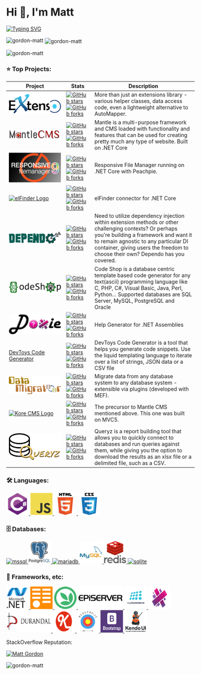 # Hi 👋, I'm Matt

[![Typing SVG](https://readme-typing-svg.demolab.com?font=Fira+Code&pause=1000&vCenter=true&width=435&lines=BSc+in+Computer+Science;.NET+Developer;C%23+%7C+JavaScript+%7C+SQL)](https://gordon-matt.github.io/MyResume)

<p><img align="left" src="https://github-readme-stats.vercel.app/api/top-langs?username=gordon-matt&show_icons=true&theme=dark&title_color=ffffff&text_color=ffffff&locale=en&layout=compact" alt="gordon-matt" /></p>
<p>&nbsp;<img align="center" src="https://github-readme-stats.vercel.app/api?username=gordon-matt&show_icons=true&theme=dark&locale=en" alt="gordon-matt" /></p>
<p><img align="center" src="https://github-readme-streak-stats.herokuapp.com/?user=gordon-matt&theme=dark" alt="gordon-matt" /></p>

<h3 align="left">⭐ Top Projects:</h3>

| Project | Stats | Description |
|---------|-------|-------------|
| [![Extenso Logo](https://github.com/gordon-matt/Extenso/raw/master/_Misc/ExtensoLogo.png)](https://github.com/gordon-matt/Extenso) | [![GitHub stars](https://img.shields.io/github/stars/gordon-matt/Extenso?style=social)](https://github.com/gordon-matt/Extenso/stargazers)[![GitHub forks](https://img.shields.io/github/forks/gordon-matt/Extenso?style=social)](https://github.com/gordon-matt/Extenso/network/members) | More than just an extensions library - various helper classes, data access code, even a lightweight alternative to AutoMapper. |
| [![Mantle CMS Logo](https://github.com/gordon-matt/MantleCMS/raw/master/MantleCMS/wwwroot/img/logo.png)](https://github.com/gordon-matt/MantleCMS) | [![GitHub stars](https://img.shields.io/github/stars/gordon-matt/MantleCMS?style=social)](https://github.com/gordon-matt/MantleCMS/stargazers)[![GitHub forks](https://img.shields.io/github/forks/gordon-matt/MantleCMS?style=social)](https://github.com/gordon-matt/MantleCMS/network/members) | Mantle is a multi-purpose framework and CMS loaded with functionality and features that can be used for creating pretty much any type of website. Built on .NET Core |
| [![Responsive File Manager Logo](https://github.com/gordon-matt/peachpie-responsive-file-manager/raw/master/Misc/logo.png)](https://github.com/gordon-matt/peachpie-responsive-file-manager) | [![GitHub stars](https://img.shields.io/github/stars/gordon-matt/peachpie-responsive-file-manager?style=social)](https://github.com/gordon-matt/peachpie-responsive-file-manager/stargazers)[![GitHub forks](https://img.shields.io/github/forks/gordon-matt/peachpie-responsive-file-manager?style=social)](https://github.com/gordon-matt/peachpie-responsive-file-manager/network/members) | Responsive File Manager running on .NET Core with Peachpie. |
| [![elFinder Logo](https://github.com/gordon-matt/elFinder.NetCore/raw/master/_Misc/Logo.png)](https://github.com/gordon-matt/elFinder.NetCore) | [![GitHub stars](https://img.shields.io/github/stars/gordon-matt/elFinder.NetCore?style=social)](https://github.com/gordon-matt/elFinder.NetCore/stargazers)[![GitHub forks](https://img.shields.io/github/forks/gordon-matt/elFinder.NetCore?style=social)](https://github.com/gordon-matt/elFinder.NetCore/network/members) | elFinder connector for .NET Core |
| [![Dependo Logo](https://github.com/gordon-matt/Dependo/raw/master/_Misc/Logo.png)](https://github.com/gordon-matt/Dependo) | [![GitHub stars](https://img.shields.io/github/stars/gordon-matt/Dependo?style=social)](https://github.com/gordon-matt/Dependo/stargazers) [![GitHub forks](https://img.shields.io/github/forks/gordon-matt/Dependo?style=social)](https://github.com/gordon-matt/Dependo/network/members) | Need to utilize dependency injection within extension methods or other challenging contexts? Or perhaps you're building a framework and want it to remain agnostic to any particular DI container, giving users the freedom to choose their own? Dependo has you covered. |
| [![CodeShop Logo](https://github.com/gordon-matt/CodeShop/raw/main/Misc/Logo.jpg)](https://github.com/gordon-matt/CodeShop) | [![GitHub stars](https://img.shields.io/github/stars/gordon-matt/CodeShop?style=social)](https://github.com/gordon-matt/CodeShop/stargazers)[![GitHub forks](https://img.shields.io/github/forks/gordon-matt/CodeShop?style=social)](https://github.com/gordon-matt/CodeShop/network/members) | Code Shop is a database centric template based code generator for any text(ascii) programming language like C, PHP, C#, Visual Basic, Java, Perl, Python… Supported databases are SQL Server, MySQL, PostgreSQL and Oracle |
| [![Doxie Logo](https://github.com/gordon-matt/Doxie/raw/master/_Misc/logos/Doxie.png)](https://github.com/gordon-matt/Doxie) | [![GitHub stars](https://img.shields.io/github/stars/gordon-matt/Doxie?style=social)](https://github.com/gordon-matt/Doxie/stargazers)[![GitHub forks](https://img.shields.io/github/forks/gordon-matt/Doxie?style=social)](https://github.com/gordon-matt/Doxie/network/members) | Help Generator for .NET Assemblies |
| [DevToys Code Generator](https://github.com/gordon-matt/Heroicsoft.DevToys.CodeGenerator) | [![GitHub stars](https://img.shields.io/github/stars/gordon-matt/Heroicsoft.DevToys.CodeGenerator?style=social)](https://github.com/gordon-matt/Heroicsoft.DevToys.CodeGenerator/stargazers)[![GitHub forks](https://img.shields.io/github/forks/gordon-matt/Heroicsoft.DevToys.CodeGenerator?style=social)](https://github.com/gordon-matt/Heroicsoft.DevToys.CodeGenerator/network/members) | DevToys Code Generator is a tool that helps you generate code snippets. Use the liquid templating language to iterate over a list of strings, JSON data or a CSV file |
| [![Data Migrator Logo](https://github.com/gordon-matt/DataMigrator/raw/master/_Misc/Logo.png)](https://github.com/gordon-matt/DataMigrator) | [![GitHub stars](https://img.shields.io/github/stars/gordon-matt/DataMigrator?style=social)](https://github.com/gordon-matt/DataMigrator/stargazers)[![GitHub forks](https://img.shields.io/github/forks/gordon-matt/DataMigrator?style=social)](https://github.com/gordon-matt/DataMigrator/network/members) | Migrate data from any database system to any database system - extensible via plugins (developed with MEF). |
| [![Kore CMS Logo](https://github.com/Widecommerce/kore-cms/raw/master/KoreCMS/Media/kore-logo-light.png)](https://github.com/gordon-matt/KoreCMS) | [![GitHub stars](https://img.shields.io/github/stars/gordon-matt/KoreCMS?style=social)](https://github.com/gordon-matt/KoreCMS/stargazers)[![GitHub forks](https://img.shields.io/github/forks/gordon-matt/KoreCMS?style=social)](https://github.com/gordon-matt/KoreCMS/network/members) | The precursor to Mantle CMS mentioned above. This one was built on MVC5. |
| [![Queryz Logo](https://github.com/gordon-matt/Queryz/raw/main/_Misc/Logo.png)](https://github.com/gordon-matt/Queryz) | [![GitHub stars](https://img.shields.io/github/stars/gordon-matt/Queryz?style=social)](https://github.com/gordon-matt/Queryz/stargazers)[![GitHub forks](https://img.shields.io/github/forks/gordon-matt/Queryz?style=social)](https://github.com/gordon-matt/Queryz/network/members) | Queryz is a report building tool that allows you to quickly connect to databases and run queries against them, while giving you the option to download the results as an xlsx file or a delimited file, such as a CSV. |

<h3 align="left">🛠️ Languages:</h3>
<p align="left">
    <a href="https://www.w3schools.com/cs/" target="_blank" rel="noreferrer">
        <img src="https://raw.githubusercontent.com/devicons/devicon/master/icons/csharp/csharp-original.svg" alt="csharp" width="60" height="60"/>
    </a>
    <a href="https://developer.mozilla.org/en-US/docs/Web/JavaScript" target="_blank" rel="noreferrer">
        <img src="https://raw.githubusercontent.com/devicons/devicon/master/icons/javascript/javascript-original.svg" alt="javascript" width="60" height="60"/>
    </a>
    <a href="https://www.w3.org/html/" target="_blank" rel="noreferrer">
        <img src="https://raw.githubusercontent.com/devicons/devicon/master/icons/html5/html5-original-wordmark.svg" alt="html5" width="60" height="60"/>
    </a>
    <a href="https://www.w3schools.com/css/" target="_blank" rel="noreferrer">
        <img src="https://raw.githubusercontent.com/devicons/devicon/master/icons/css3/css3-original-wordmark.svg" alt="css3" width="60" height="60"/>
    </a>
</p>

### 🗄️ Databases:

<p align="left">
	<a href="https://www.microsoft.com/en-us/sql-server" target="_blank" rel="noreferrer">
		<img src="https://www.svgrepo.com/show/303229/microsoft-sql-server-logo.svg" alt="mssql" width="60" height="60"/>
	</a>
	<a href="https://www.postgresql.org" target="_blank" rel="noreferrer">
		<img src="https://raw.githubusercontent.com/devicons/devicon/master/icons/postgresql/postgresql-original-wordmark.svg" alt="postgresql" width="60" height="60"/>
	</a>
	<a href="https://mariadb.org/" target="_blank" rel="noreferrer">
		<img src="https://www.vectorlogo.zone/logos/mariadb/mariadb-icon.svg" alt="mariadb" width="60" height="60"/>
	</a>
	<a href="https://www.mysql.com/" target="_blank" rel="noreferrer">
		<img src="https://raw.githubusercontent.com/devicons/devicon/master/icons/mysql/mysql-original-wordmark.svg" alt="mysql" width="60" height="60"/>
	</a>
	<a href="https://redis.io" target="_blank" rel="noreferrer">
		<img src="https://raw.githubusercontent.com/devicons/devicon/master/icons/redis/redis-original-wordmark.svg" alt="redis" width="60" height="60"/>
	</a>
	<a href="https://www.sqlite.org/" target="_blank" rel="noreferrer">
		<img src="https://www.vectorlogo.zone/logos/sqlite/sqlite-icon.svg" alt="sqlite" width="60" height="60"/>
	</a>
</p>

<h3 align="left">🧰 Frameworks, etc:</h3>
<p align="left">
    <a href="https://dotnet.microsoft.com/" target="_blank" rel="noreferrer">
        <img src="https://raw.githubusercontent.com/devicons/devicon/master/icons/dot-net/dot-net-original-wordmark.svg" alt="dotnet" width="60" height="60"/>
    </a>
    <a href="https://www.odata.org/" target="_blank" rel="noreferrer">
        <img src="https://github.com/gordon-matt/gordon-matt/blob/master/img/odata.png" alt="odata" width="60" height="60"/>
    </a>
    <a href="https://orchardcore.net/" target="_blank" rel="noreferrer">
        <img src="https://github.com/gordon-matt/gordon-matt/blob/master/img/orchard.png" alt="orchard-cms" width="60" height="60"/>
    </a>
    <a href="https://www.optimizely.com/" target="_blank" rel="noreferrer">
        <img src="https://github.com/gordon-matt/gordon-matt/blob/master/img/episerver.png" alt="episerver-cms" width="120" height="60"/>
    </a>
    <a href="https://www.nopcommerce.com/" target="_blank" rel="noreferrer">
        <img src="https://github.com/gordon-matt/gordon-matt/blob/master/img/nopCommerce.png" alt="nopcommerce" width="60" height="60"/>
    </a>
    <a href="https://aurelia.io/" target="_blank" rel="noreferrer">
        <img src="https://github.com/gordon-matt/gordon-matt/blob/master/img/aurelia.jpg" alt="aurelia" width="60" height="60"/>
    </a>
    <a href="https://web.archive.org/web/20141227005720/http://durandaljs.com/" target="_blank" rel="noreferrer">
        <img src="https://github.com/gordon-matt/gordon-matt/blob/master/img/durandal.png" alt="durandal" width="120" height="60"/>
    </a>
    <a href="https://knockoutjs.com/" target="_blank" rel="noreferrer">
        <img src="https://github.com/gordon-matt/gordon-matt/blob/master/img/knockout.png" alt="knockoutjs" width="60" height="60"/>
    </a>
    <a href="https://requirejs.org/" target="_blank" rel="noreferrer">
        <img src="https://github.com/gordon-matt/gordon-matt/blob/master/img/requirejs.png" alt="requirejs" width="60" height="60"/>
    </a>
    <a href="https://getbootstrap.com" target="_blank" rel="noreferrer">
	<img src="https://github.com/gordon-matt/gordon-matt/blob/master/img/bootstrap.jpg" alt="bootstrap" width="60" height="60"/>
    </a>
    <a href="https://www.telerik.com/kendo-ui" target="_blank" rel="noreferrer">
        <img src="https://github.com/gordon-matt/gordon-matt/blob/master/img/kendo.png" alt="kendo-ui" width="60" height="60"/>
    </a>
</p>

StackOverflow Reputation: 

<p>
    <a href="https://stackoverflow.com/users/504031/matt" target="_blank">
        <img src="https://stackoverflow.com/users/flair/504031.png?theme=dark" width="208" height="58" alt="Matt Gordon" title="Stack Overflow, Q&amp; Profile info">
    </a>
</p>

<img src="https://komarev.com/ghpvc/?username=gordon-matt&label=GitHub%20Hits%20Since%202025-06-01%3A%20&color=ff0000&style=flat" alt="gordon-matt" />
